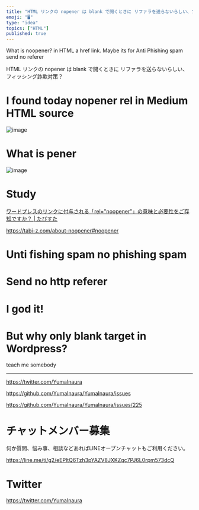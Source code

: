 ```yaml
---
title: "HTML リンクの nopener は blank で開くときに リファラを送らないらしい、フィッシング詐欺対策？"
emoji: "🖥"
type: "idea"
topics: ["HTML"]
published: true
---
```


What is noopener? in HTML a href link. Maybe its for Anti Phishing spam send no referer

HTML リンクの nopener は blank で開くときに リファラを送らないらしい、フィッシング詐欺対策？

# I found today nopener rel in Medium HTML source

![image](https://user-images.githubusercontent.com/13635059/50670457-1555a900-100f-11e9-9355-43dd61242f9c.png)

# What is pener

![image](https://user-images.githubusercontent.com/13635059/50670439-ffe07f00-100e-11e9-8b1f-769b13c6e762.png)


# Study

[ワードプレスのリンクに付与される「rel="noopener"」の意味と必要性をご存知ですか？ | たびすた](https://tabi-z.com/about-noopener#noopener)

https://tabi-z.com/about-noopener#noopener

# Unti fishing spam no phishing spam

# Send no http referer

# I god it!

# But why only blank target in Wordpress?

teach me somebody


---

https://twitter.com/YumaInaura

https://github.com/YumaInaura/YumaInaura/issues

https://github.com/YumaInaura/YumaInaura/issues/225








<!-- Update From Qiita API -->

# チャットメンバー募集


何か質問、悩み事、相談などあればLINEオープンチャットもご利用ください。

https://line.me/ti/g2/eEPltQ6Tzh3pYAZV8JXKZqc7PJ6L0rpm573dcQ





# Twitter


https://twitter.com/YumaInaura


<!-- Update From Qiita API -->


